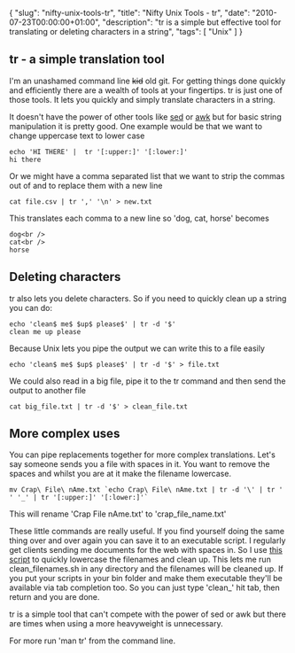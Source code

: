 {
  "slug": "nifty-unix-tools-tr",
  "title": "Nifty Unix Tools - tr",
  "date": "2010-07-23T00:00:00+01:00",
  "description": "tr is a simple but effective tool for translating or deleting characters in a string",
  "tags": [
    "Unix"
  ]
}

## tr - a simple translation tool

I'm an unashamed command line <del>kid</del> old git. For getting things done quickly and efficiently there are a wealth of tools at your fingertips. tr is just one of those tools. It lets you quickly and simply translate characters in a string. 

It doesn't have the power of other tools like [sed][1] or [awk][2] but for basic string manipulation it is pretty good. One example would be that we want to change uppercase text to lower case

    echo 'HI THERE' |  tr '[:upper:]' '[:lower:]'
    hi there

Or we might have a comma separated list that we want to strip the commas out of and to replace them with a new line 

    cat file.csv | tr ',' '\n' > new.txt

This translates each comma to a new line so 'dog, cat, horse' becomes

    dog<br />
    cat<br />
    horse

## Deleting characters

tr also lets you delete characters. So if you need to quickly clean up a string you can do:

    echo 'clean$ me$ $up$ please$' | tr -d '$'
    clean me up please

Because Unix lets you pipe the output we can write this to a file easily

    echo 'clean$ me$ $up$ please$' | tr -d '$' > file.txt

We could also read in a big file, pipe it to the tr command and then send the output to another file

    cat big_file.txt | tr -d '$' > clean_file.txt

## More complex uses

You can pipe replacements together for more complex translations. Let's say someone sends you a file with spaces in it. You want to remove the spaces and whilst you are at it make the filename lowercase. 

    mv Crap\ File\ nAme.txt `echo Crap\ File\ nAme.txt | tr -d '\' | tr ' ' '_' | tr '[:upper:]' '[:lower:]'`

This will rename 'Crap File nAme.txt' to 'crap\_file\_name.txt'

These little commands are really useful. If you find yourself doing the same thing over and over again you can save it to an executable script. I regularly get clients sending me documents for the web with spaces in. So I use [this script][3] to quickly lowercase the filenames and clean up. This lets me run clean\_filenames.sh in any directory and the filenames will be cleaned up. If you put your scripts in your bin folder and make them executable they'll be available via tab completion too. So you can just type 'clean\_' hit tab, then return and you are done. 

tr is a simple tool that can't compete with the power of sed or awk but there are times when using a more heavyweight is unnecessary. 

For more run 'man tr' from the command line. 

[1]: http://unixhelp.ed.ac.uk/CGI/man-cgi?sed
[2]: http://unixhelp.ed.ac.uk/CGI/man-cgi?awk
[3]: http://github.com/shapeshed/dotfiles/blob/master/bin/clean_filenames.sh
